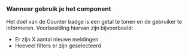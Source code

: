 ### Wanneer gebruik je het component

Het doel van de Counter badge is een getal te tonen en de gebruiker te informeren. Voorbeelding hiervan zijn bijvoorbeeld:

- Er zijn X aantal nieuwe meldingen
- Hoeveel filters er zijn geselecteerd

